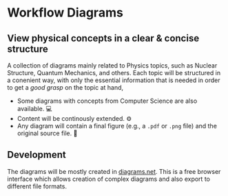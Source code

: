 # Workflow Diagrams

## View physical concepts in a clear & concise structure

A collection of diagrams mainly related to Physics topics, such as Nuclear Structure, Quantum Mechanics, and others. Each topic will be structured in a conenient way, with only the essential information that is needed in order to get a *good grasp* on the topic at hand,

* Some diagrams with concepts from Computer Science are also available. 💻
* Content will be continously extended. ⚙️ 
* Any diagram will contain a final figure (e.g., a `.pdf` or `.png` file) and the original source file. 📄

## Development

The diagrams will be mostly created in [diagrams.net](https://www.diagrams.net/). This is a free browser interface which allows creation of complex diagrams and also export to different file formats.
